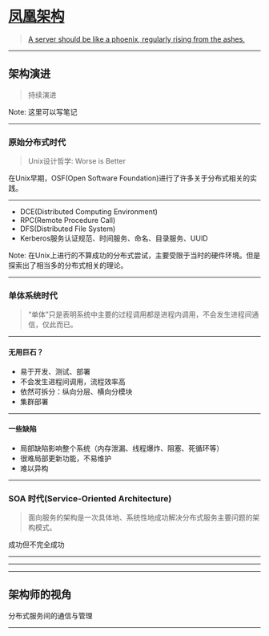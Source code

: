 # [凤凰架构](http://icyfenix.cn/architecture/architect-history/)

> [A server should be like a phoenix, regularly rising from the ashes.](https://martinfowler.com/bliki/PhoenixServer.html)

----

## 架构演进

> 持续演进

Note: 这里可以写笔记

---

### 原始分布式时代

> Unix设计哲学: Worse is Better

在Unix早期，OSF(Open Software Foundation)进行了许多关于分布式相关的实践。

---

- DCE(Distributed Computing Environment) <!-- .element: class="fragment" -->
- RPC(Remote Procedure Call) <!-- .element: class="fragment" -->
- DFS(Distributed File System) <!-- .element: class="fragment" -->
- Kerberos服务认证规范、时间服务、命名、目录服务、UUID <!-- .element: class="fragment" -->

Note: 在Unix上进行的不算成功的分布式尝试，主要受限于当时的硬件环境。但是探索出了相当多的分布式相关的理论。

---

### 单体系统时代
> “单体”只是表明系统中主要的过程调用都是进程内调用，不会发生进程间通信，仅此而已。

---

#### 无用巨石？

- 易于开发、测试、部署 <!-- .element: class="fragment" -->
- 不会发生进程间调用，流程效率高 <!-- .element: class="fragment" -->
- 依然可拆分：纵向分层、横向分模块 <!-- .element: class="fragment" -->
- 集群部署 <!-- .element: class="fragment" -->

---

#### 一些缺陷

- 局部缺陷影响整个系统（内存泄漏、线程爆炸、阻塞、死循环等） <!-- .element: class="fragment" -->
- 很难局部更新功能，不易维护 <!-- .element: class="fragment" -->
- 难以异构 <!-- .element: class="fragment" -->


---

### SOA 时代(Service-Oriented Architecture)
> 面向服务的架构是一次具体地、系统性地成功解决分布式服务主要问题的架构模式。

成功但不完全成功

---

---

----

## 架构师的视角
分布式服务间的通信与管理

---

